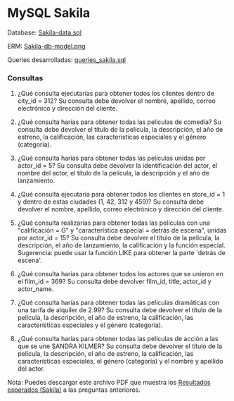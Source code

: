 # MySQL Sakila

Database: [Sakila-data.sql](https://github.com/David-Bustos/mysql-exercises/blob/main/02_sakila/sakila-data.sql)

ERM: [Sakila-db-model.png](https://github.com/David-Bustos/mysql-exercises/blob/main/02_sakila/sakila-db-model.png)

Queries desarrolladas: [queries_sakila.sql](https://github.com/David-Bustos/mysql-exercises/blob/main/02_sakila/queries_sakila.sql)

### Consultas
1. ¿Qué consulta ejecutarías para obtener todos los clientes dentro de city_id = 312? Su consulta debe devolver el nombre, apellido, correo electrónico y dirección del cliente.

2. ¿Qué consulta harías para obtener todas las películas de comedia? Su consulta debe devolver el título de la película, la descripción, el año de estreno, la calificación, las características especiales y el género (categoría).

3. ¿Qué consulta harías para obtener todas las películas unidas por actor_id = 5? Su consulta debe devolver la identificación del actor, el nombre del actor, el título de la película, la descripción y el año de lanzamiento.

4. ¿Qué consulta ejecutaría para obtener todos los clientes en store_id = 1 y dentro de estas ciudades (1, 42, 312 y 459)? Su consulta debe devolver el nombre, apellido, correo electrónico y dirección del cliente.

5. ¿Qué consulta realizarías para obtener todas las películas con una "calificación = G" y "característica especial = detrás de escena", unidas por actor_id = 15? Su consulta debe devolver el título de la película, la descripción, el año de lanzamiento, la calificación y la función especial. Sugerencia: puede usar la función LIKE para obtener la parte 'detrás de escena'.

6. ¿Qué consulta harías para obtener todos los actores que se unieron en el film_id = 369? Su consulta debe devolver film_id, title, actor_id y actor_name.

7. ¿Qué consulta harías para obtener todas las películas dramáticas con una tarifa de alquiler de 2.99? Su consulta debe devolver el título de la película, la descripción, el año de estreno, la calificación, las características especiales y el género (categoría).

8. ¿Qué consulta harías para obtener todas las películas de acción a las que se une SANDRA KILMER? Su consulta debe devolver el título de la película, la descripción, el año de estreno, la calificación, las características especiales, el género (categoría) y el nombre y apellido del actor.

Nota: Puedes descargar este archivo PDF que muestra los [Resultados esperados (Sakila)](https://github.com/David-Bustos/mysql-exercises/blob/main/02_sakila/MySQL-Intermediate-Sakila-Expected-Result.pdf) a las preguntas anteriores.
